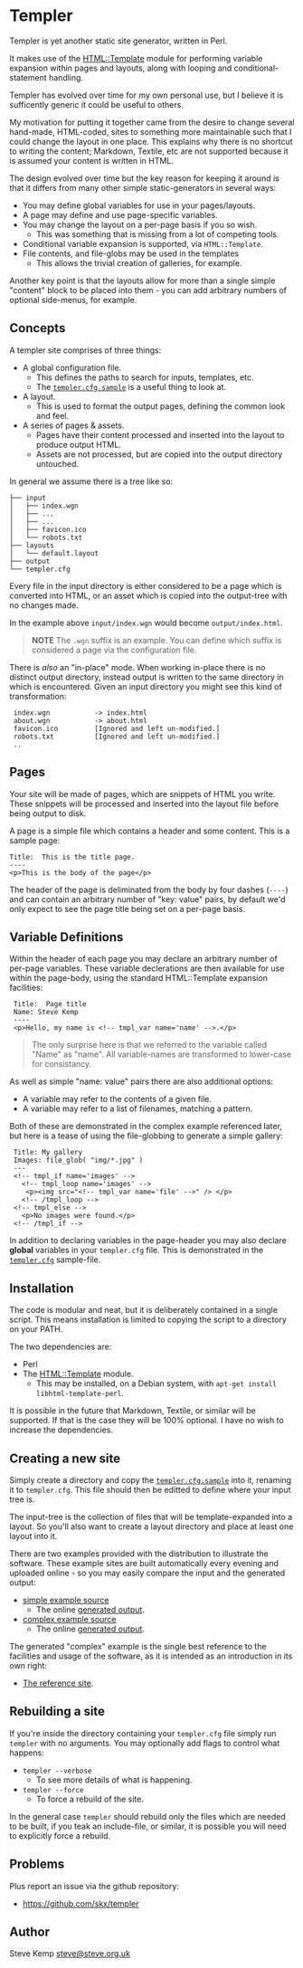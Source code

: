 Templer
=======

Templer is yet another static site generator, written in Perl.

It makes use of the [HTML::Template](http://search.cpan.org/perldoc?HTML%3A%3ATemplate) module for performing variable expansion within pages and layouts, along with looping and conditional-statement handling.

Templer has evolved over time for my own personal use, but I believe
it is sufficently generic it could be useful to others.

My motivation for putting it together came from the desire to change
several hand-made, HTML-coded, sites to something more maintainable such
that I could change the layout in one place.  This explains why there is
no shortcut to writing the content; Markdown, Textile, etc are not supported
because it is assumed your content is written in HTML.

The design evolved over time but the key reason for keeping it around
is that it differs from many other simple static-generators in several
ways:

* You may define global variables for use in your pages/layouts.
* A page may define and use page-specific variables.
* You may change the layout on a per-page basis if you so wish.
    * This was something that is missing from a lot of competing tools.
* Conditional variable expansion is supported, via `HTML::Template`.
* File contents, and file-globs may be used in the templates
    * This allows the trivial creation of galleries, for example.

Another key point is that the layouts allow for more than a single
simple "content" block to be placed into them - you can add arbitrary
numbers of optional side-menus, for example.


Concepts
--------

A templer site comprises of three things:

* A global configuration file.
     * This defines the paths to search for inputs, templates, etc.
     * The [`templer.cfg.sample`](https://raw.github.com/skx/templer/master/templer.cfg.sample) is a useful thing to look at.
* A layout.
    * This is used to format the output pages, defining the common look and feel.
* A series of pages & assets.
    * Pages have their content processed and inserted into the layout to produce output HTML.
    * Assets are not processed, but are copied into the output directory untouched.

In general we assume there is a tree like so:

    ├── input
    │   ├── index.wgn
    │   ├── ...
    │   ├── ...
    │   ├── favicon.ico
    │   └── robots.txt
    ├── layouts
    │   └── default.layout
    ├── output
    └── templer.cfg

Every file in the input directory is either considered to be a page which is converted
into HTML, or an asset which is copied into the output-tree with no changes made.

In the example above `input/index.wgn` would become `output/index.html`.

> **NOTE** The `.wgn` suffix is an example. You can define which suffix is considered a page via the configuration file.

There is _also_ an "in-place" mode.  When working in-place there is no distinct output directory, instead output is written to the same directory in which is encountered.  Given an input directory you might see this kind of transformation:

     index.wgn           -> index.html
     about.wgn           -> about.html
     favicon.ico         [Ignored and left un-modified.]
     robots.txt          [Ignored and left un-modified.]
     ..



Pages
-----

Your site will be made of pages, which are snippets of HTML you write.  These
snippets will be processed and inserted into the layout file before being output
to disk.

A page is a simple file which contains a header and some content.  This is
a sample page:

    Title:  This is the title page.
    ----
    <p>This is the body of the page</p>


The header of the page is deliminated from the body by four dashes (`----`) and can
contain an arbitrary number of "key: value" pairs, by default we'd only expect to
see the page title being set on a per-page basis.


Variable Definitions
--------------------

Within the header of each page you may declare an arbitrary number of per-page
variables.  These variable declerations are then available for use within the
page-body, using the standard HTML::Template expansion facilities:


     Title:  Page title
     Name: Steve Kemp
     ----
     <p>Hello, my name is <!-- tmpl_var name='name' -->.</p>

> The only surprise here is that we referred to the variable called "Name" as "name".  All
variable-names are transformed to lower-case for consistancy.

As well as simple "name: value" pairs there are also additional options:

* A variable may refer to the contents of a given file.
* A variable may refer to a list of filenames, matching a pattern.

Both of these are demonstrated in the complex example referenced later, but here is
a tease of using the file-globbing to generate a simple gallery:

     Title: My gallery
     Images: file_glob( "img/*.jpg" )
     ---
     <!-- tmpl_if name='images' -->
       <!-- tmpl_loop name='images' -->
        <p><img src="<!-- tmpl_var name='file' -->" /> </p>
       <!-- /tmpl_loop -->
     <!-- tmpl_else -->
       <p>No images were found.</p>
     <!-- /tmpl_if -->

In addition to declaring variables in the page-header you may also declare
__global__ variables in your `templer.cfg` file.  This is demonstrated in
the [`templer.cfg`](https://raw.github.com/skx/templer/master/templer.cfg.sample) sample-file.


Installation
------------

The code is modular and neat, but it is deliberately contained in a single
script.  This means installation is limited to copying the script to a
directory on your PATH.

The two dependencies are:

* Perl
* The [HTML::Template](http://search.cpan.org/perldoc?HTML%3A%3ATemplate) module.
   *  This may be installed, on a Debian system, with `apt-get install libhtml-template-perl`.

It is possible in the future that Markdown, Textile, or similar will be supported.
If that is the case they will be 100% optional.  I have no wish to increase the
dependencies.


Creating a new site
-------------------

Simply create a directory and copy the [`templer.cfg.sample`](https://raw.github.com/skx/templer/master/templer.cfg.sample) into it, renaming
it to `templer.cfg`.  This file should then be editted to define where your
input tree is.

The input-tree is the collection of files that will be template-expanded
into a layout.  So you'll also want to create a layout directory and place
at least one layout into it.

There are two examples provided with the distribution to illustrate the
software.  These example sites are built automatically every evening and
uploaded online - so you may easily compare the input and the generated
output:

* [simple example source](https://github.com/skx/templer/tree/master/examples/simple)
   * The online [generated output](http://www.steve.org.uk/Software/templer/examples/simple/output/).
* [complex example source](https://github.com/skx/templer/tree/master/examples/complex)
   * The online [generated output](http://www.steve.org.uk/Software/templer/examples/complex/output/).

The generated "complex" example is the single best reference to the facilities and usage of the software, as it is intended as an introduction in its own right:

  *  [The reference site](http://www.steve.org.uk/Software/templer/examples/complex/output/).


Rebuilding a site
-----------------

If you're inside the directory containing your `templer.cfg` file simply
run `templer` with no arguments.  You may optionally add flags to control
what happens:

* `templer --verbose`
     * To see more details of what is happening.
* `templer --force`
     * To force a rebuild of the site.

In the general case `templer` should rebuild only the files which are needed
to be built, if you teak an include-file, or similar, it is possible you will
need to explicitly force a rebuild.


Problems
--------

Plus report an issue via the github repository:

* https://github.com/skx/templer


Author
------

Steve Kemp <steve@steve.org.uk>
